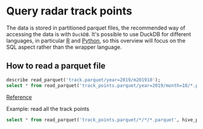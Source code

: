 # Query radar track points
The data is stored in partitioned parquet files, the recommended way of accessing the data is with `DuckDB`.
It's possible to use DuckDB for different languages, in particular [R](https://duckdb.org/docs/api/r.html) and [Python](https://duckdb.org/docs/api/python/overview), so this overview will focus on the SQL aspect rather than the wrapper language.

## How to read a parquet file

```sql
describe read_parquet('track.parquet/year=2019/m201910');
select * from read_parquet('track_points.parquet/year=2019/month=10/*.parquet');
```

[Reference](https://duckdb.org/docs/guides/file_formats/parquet_import)


Example: read all the track points
```sql
select * from read_parquet('track_points.parquet/*/*/*.parquet', hive_partitioning = true) where "month" = 10;
```
